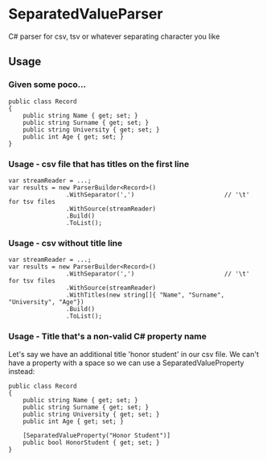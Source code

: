 # SeparatedValueParser
C# parser for csv, tsv or whatever separating character you like

## Usage

### Given some poco...

```
public class Record
{
    public string Name { get; set; }
    public string Surname { get; set; }
    public string University { get; set; }
    public int Age { get; set; }
}
```

### Usage - csv file that has titles on the first line

```
var streamReader = ...;
var results = new ParserBuilder<Record>()
                .WithSeparator(',')                         // '\t' for tsv files
                .WithSource(streamReader)
                .Build()
                .ToList();
```

### Usage - csv without title line

```
var streamReader = ...;
var results = new ParserBuilder<Record>()
                .WithSeparator(',')                         // '\t' for tsv files
                .WithSource(streamReader)
                .WithTitles(new string[]{ "Name", "Surname", "University", "Age"})
                .Build()
                .ToList();
```
### Usage - Title that's a non-valid C# property name

Let's say we have an additional title 'honor student' in our csv file. We can't have a property with a space so we can use a SeparatedValueProperty instead:

```
public class Record
{
    public string Name { get; set; }
    public string Surname { get; set; }
    public string University { get; set; }
    public int Age { get; set; }

    [SeparatedValueProperty("Honor Student")]
    public bool HonorStudent { get; set; }
}
```